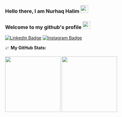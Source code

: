 ### Hello there, I am Nurhaq Halim <img src="https://media.giphy.com/media/hvRJCLFzcasrR4ia7z/giphy.gif" width="25px"> 
### Welcome to my github's profile <img src="https://media.giphy.com/media/l2JHZ0dIcyFo5UQGQ/giphy.gif" width="25px"> 

[![Linkedin Badge](https://img.shields.io/badge/-LinkedIn-0e76a8?style=flat-square&logo=Linkedin&logoColor=white)](www.linkedin.com/in/nurhaq-halim-5b05b3207/)
[![Instagram Badge](https://img.shields.io/badge/-Instagram-e4405f?style=flat-square&logo=Instagram&logoColor=white)](https://www.instagram.com/nurhaqhalim7r/)

📈 **My GitHub Stats:**
<p>
  <img height="180em" src="https://github-readme-stats.vercel.app/api?username=halimjr11&show_icons=true&hide_border=true&&count_private=true&include_all_commits=true" />
  <img height="180em" src="https://github-readme-stats.vercel.app/api/top-langs/?username=halimjr11&layout=compact&&show_icons=true&hide_border=trueexclude_repo=FP_SISOP20_D04&langs_count=8" />
</p>
